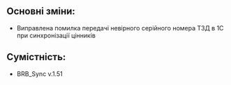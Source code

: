 ## Основні зміни:

* Виправлена помилка передачі невірного серійного номера ТЗД  в 1С при синхронізації цінників

## Сумістність:

* BRB_Sync v.1.51